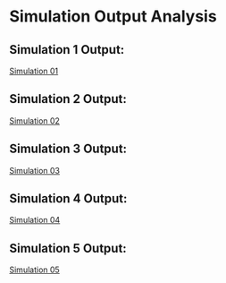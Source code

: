 # Simulation Output Analysis

## Simulation 1 Output:

<a href="https://github.com/MenakaGodakanda/dolphin-framework/blob/main/Sim01/README.md">Simulation 01</a>

## Simulation 2 Output:

<a href="https://github.com/MenakaGodakanda/dolphin-framework/blob/main/Sim02/README.md">Simulation 02</a>

## Simulation 3 Output:

<a href="https://github.com/MenakaGodakanda/dolphin-framework/blob/main/Sim03/README.md">Simulation 03</a>

## Simulation 4 Output:

<a href="https://github.com/MenakaGodakanda/dolphin-framework/blob/main/Sim04/README.md">Simulation 04</a>

## Simulation 5 Output:

<a href="https://github.com/MenakaGodakanda/dolphin-framework/blob/main/Sim05/README.md">Simulation 05</a>
